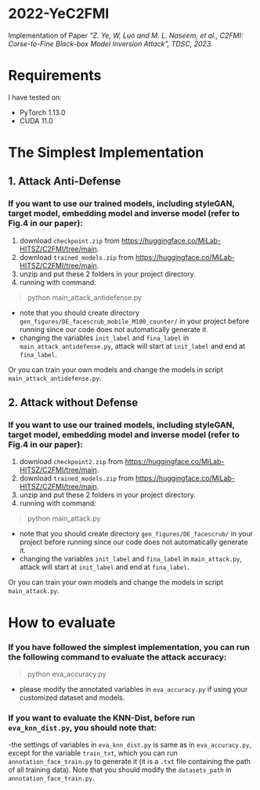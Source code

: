 # 2022-YeC2FMI
Implementation of Paper *"Z. Ye, W, Luo and M. L. Naseem, et al., C2FMI: Corse-to-Fine Black-box Model Inversion Attack", TDSC, 2023.*

# Requirements

I have tested on:

- PyTorch 1.13.0
- CUDA 11.0


# The Simplest Implementation

## 1. Attack Anti-Defense

### If you want to use our trained models, including styleGAN, target model, embedding model and inverse model (refer to Fig.4 in our paper):

1. download `checkpoint.zip` from <https://huggingface.co/MiLab-HITSZ/C2FMI/tree/main>.
2. download `trained_models.zip` from <https://huggingface.co/MiLab-HITSZ/C2FMI/tree/main>.
3. unzip and put these 2 folders in your project directory.
4. running with command:
> python main_attack_antidefense.py

- note that you should create directory `gen_figures/DE_facescrub_mobile_M100_counter/` in your project before running since our code does not automatically generate it.
- changing the variables `init_label` and `fina_label` in `main_attack_antidefense.py`, attack will start at `init_label` and end at `fina_label`.

Or you can train your own models and change the models in script `main_attack_antidefense.py`.

## 2. Attack without Defense

### If you want to use our trained models, including styleGAN, target model, embedding model and inverse model (refer to Fig.4 in our paper):

1. download `checkpoint2.zip` from <https://huggingface.co/MiLab-HITSZ/C2FMI/tree/main>.
2. download `trained_models.zip` from <https://huggingface.co/MiLab-HITSZ/C2FMI/tree/main>.
3. unzip and put these 2 folders in your project directory.
4. running with command:
> python main_attack.py

- note that you should create directory `gen_figures/DE_facescrub/` in your project before running since our code does not automatically generate it.
- changing the variables `init_label` and `fina_label` in `main_attack.py`, attack will start at `init_label` and end at `fina_label`.

Or you can train your own models and change the models in script `main_attack.py`.

# How to evaluate

### If you have followed the simplest implementation, you can run the following command to evaluate the attack accuracy:
> python eva_accuracy.py

- please modify the annotated variables in `eva_accuracy.py` if using your customized dataset and models.

### If you want to evaluate the KNN-Dist, before run `eva_knn_dist.py`, you should note that:
-the settings of variables in `eva_knn_dist.py` is same as in `eva_accuracy.py`, except for the variable `train_txt`, which you can run `annotation_face_train.py` to generate it (it is a `.txt` file containing the path of all training data). Note that you should modify the `datasets_path` in `annotation_face_train.py`.
